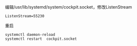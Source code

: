 编辑/usr/lib/systemd/system/cockpit.socket，修改ListenStream

```
ListenStream=55230
```

重启

```
systemctl daemon-reload
systemctl restart  cockpit.socket
```

